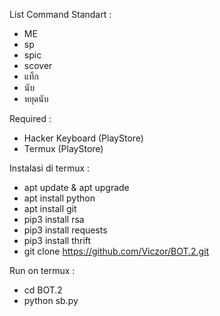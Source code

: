 
List Command Standart :
- ME
- sp
- spic
- scover
- แท็ก
- นับ
- หยุดนับ

Required :
- Hacker Keyboard (PlayStore)
- Termux (PlayStore)

Instalasi di termux :
- apt update & apt upgrade
- apt install python
- apt install git
- pip3 install rsa
- pip3 install requests
- pip3 install thrift
- git clone https://github.com/Viczor/BOT.2.git

Run on termux :
- cd BOT.2
- python sb.py

